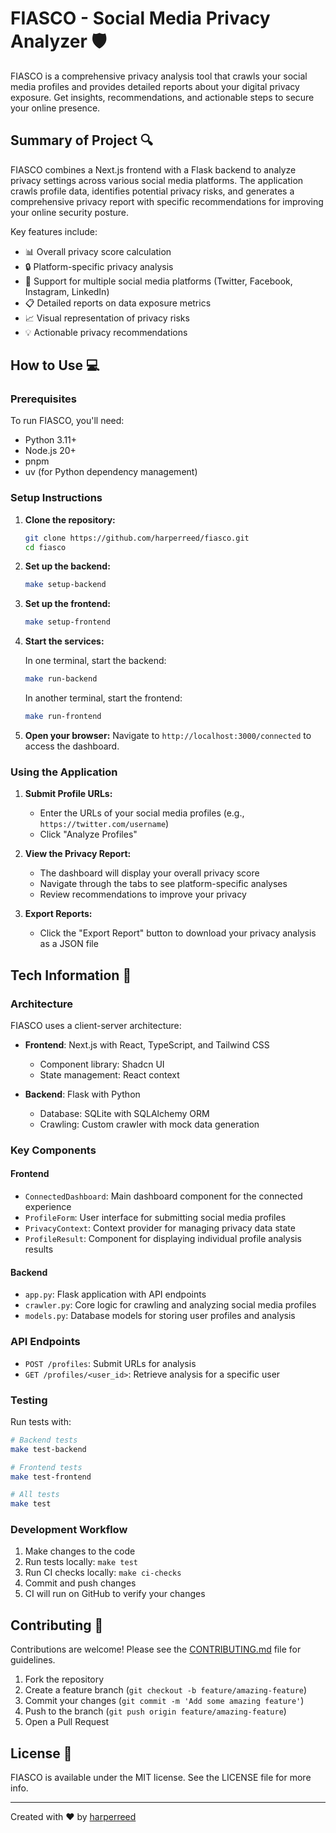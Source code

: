 # FIASCO - Social Media Privacy Analyzer 🛡️

FIASCO is a comprehensive privacy analysis tool that crawls your social media profiles and provides detailed reports about your digital privacy exposure. Get insights, recommendations, and actionable steps to secure your online presence.

## Summary of Project 🔍

FIASCO combines a Next.js frontend with a Flask backend to analyze privacy settings across various social media platforms. The application crawls profile data, identifies potential privacy risks, and generates a comprehensive privacy report with specific recommendations for improving your online security posture.

Key features include:
- 📊 Overall privacy score calculation
- 🔒 Platform-specific privacy analysis
- 📱 Support for multiple social media platforms (Twitter, Facebook, Instagram, LinkedIn)
- 📋 Detailed reports on data exposure metrics
- 📈 Visual representation of privacy risks
- 💡 Actionable privacy recommendations

## How to Use 💻

### Prerequisites

To run FIASCO, you'll need:
- Python 3.11+
- Node.js 20+
- pnpm
- uv (for Python dependency management)

### Setup Instructions

1. **Clone the repository:**
   ```bash
   git clone https://github.com/harperreed/fiasco.git
   cd fiasco
   ```

2. **Set up the backend:**
   ```bash
   make setup-backend
   ```

3. **Set up the frontend:**
   ```bash
   make setup-frontend
   ```

4. **Start the services:**

   In one terminal, start the backend:
   ```bash
   make run-backend
   ```
   
   In another terminal, start the frontend:
   ```bash
   make run-frontend
   ```

5. **Open your browser:**
   Navigate to `http://localhost:3000/connected` to access the dashboard.

### Using the Application

1. **Submit Profile URLs:**
   - Enter the URLs of your social media profiles (e.g., `https://twitter.com/username`)
   - Click "Analyze Profiles"

2. **View the Privacy Report:**
   - The dashboard will display your overall privacy score
   - Navigate through the tabs to see platform-specific analyses
   - Review recommendations to improve your privacy

3. **Export Reports:**
   - Click the "Export Report" button to download your privacy analysis as a JSON file

## Tech Information 🧰

### Architecture

FIASCO uses a client-server architecture:

- **Frontend**: Next.js with React, TypeScript, and Tailwind CSS
  - Component library: Shadcn UI
  - State management: React context
  
- **Backend**: Flask with Python
  - Database: SQLite with SQLAlchemy ORM
  - Crawling: Custom crawler with mock data generation

### Key Components

#### Frontend
- `ConnectedDashboard`: Main dashboard component for the connected experience
- `ProfileForm`: User interface for submitting social media profiles
- `PrivacyContext`: Context provider for managing privacy data state
- `ProfileResult`: Component for displaying individual profile analysis results

#### Backend
- `app.py`: Flask application with API endpoints
- `crawler.py`: Core logic for crawling and analyzing social media profiles
- `models.py`: Database models for storing user profiles and analysis

### API Endpoints

- `POST /profiles`: Submit URLs for analysis
- `GET /profiles/<user_id>`: Retrieve analysis for a specific user

### Testing

Run tests with:

```bash
# Backend tests
make test-backend

# Frontend tests
make test-frontend

# All tests
make test
```

### Development Workflow

1. Make changes to the code
2. Run tests locally: `make test`
3. Run CI checks locally: `make ci-checks`
4. Commit and push changes
5. CI will run on GitHub to verify your changes

## Contributing 👥

Contributions are welcome! Please see the [CONTRIBUTING.md](CONTRIBUTING.md) file for guidelines.

1. Fork the repository
2. Create a feature branch (`git checkout -b feature/amazing-feature`)
3. Commit your changes (`git commit -m 'Add some amazing feature'`)
4. Push to the branch (`git push origin feature/amazing-feature`)
5. Open a Pull Request

## License 📝

FIASCO is available under the MIT license. See the LICENSE file for more info.

---

Created with ❤️ by [harperreed](https://github.com/harperreed)
